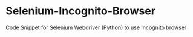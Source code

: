 # Selenium-Incognito-Browser
Code Snippet for Selenium Webdriver  (Python) to use Incognito browser
